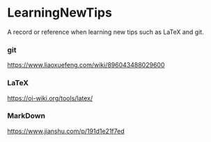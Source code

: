 # LearningNewTips
A record or reference when learning new tips such as LaTeX and git.
### git
https://www.liaoxuefeng.com/wiki/896043488029600
### LaTeX
https://oi-wiki.org/tools/latex/
### MarkDown
https://www.jianshu.com/p/191d1e21f7ed
